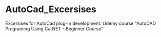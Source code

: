 # AutoCad_Excersises

Excersises for AutoCad plug-in development. Udemy course "AutoCAD Programing Using C#.NET - Beginner Course"
